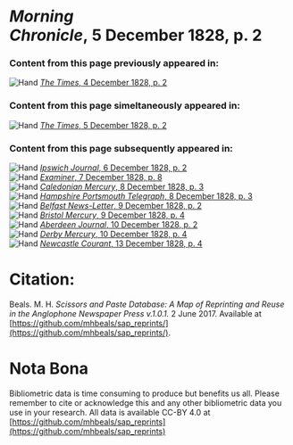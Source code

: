 # *Morning Chronicle*, 5 December 1828, p. 2  
  
### Content from this page previously appeared in:  
![Hand](http://scissorsandpaste.net/wp-content/uploads/2017/06/smallhandpointer.png) [*The Times*, 4 December 1828, p. 2](https://mhbeals.github.io/sap_html/The-Times/The-Times-4-December-1828-p-2)  
  
### Content from this page simeltaneously appeared in:  
![Hand](http://scissorsandpaste.net/wp-content/uploads/2017/06/smallhandpointer.png) [*The Times*, 5 December 1828, p. 2](https://mhbeals.github.io/sap_html/The-Times/The-Times-5-December-1828-p-2)  
  
### Content from this page subsequently appeared in:  
![Hand](http://scissorsandpaste.net/wp-content/uploads/2017/06/smallhandpointer.png) [*Ipswich Journal*, 6 December 1828, p. 2](https://mhbeals.github.io/sap_html/Ipswich-Journal/Ipswich-Journal-6-December-1828-p-2)  
![Hand](http://scissorsandpaste.net/wp-content/uploads/2017/06/smallhandpointer.png) [*Examiner*, 7 December 1828, p. 8](https://mhbeals.github.io/sap_html/Examiner/Examiner-7-December-1828-p-8)  
![Hand](http://scissorsandpaste.net/wp-content/uploads/2017/06/smallhandpointer.png) [*Caledonian Mercury*, 8 December 1828, p. 3](https://mhbeals.github.io/sap_html/Caledonian-Mercury/Caledonian-Mercury-8-December-1828-p-3)  
![Hand](http://scissorsandpaste.net/wp-content/uploads/2017/06/smallhandpointer.png) [*Hampshire Portsmouth Telegraph*, 8 December 1828, p. 3](https://mhbeals.github.io/sap_html/Hampshire-Portsmouth-Telegraph/Hampshire-Portsmouth-Telegraph-8-December-1828-p-3)  
![Hand](http://scissorsandpaste.net/wp-content/uploads/2017/06/smallhandpointer.png) [*Belfast News-Letter*, 9 December 1828, p. 2](https://mhbeals.github.io/sap_html/Belfast-News-Letter/Belfast-News-Letter-9-December-1828-p-2)  
![Hand](http://scissorsandpaste.net/wp-content/uploads/2017/06/smallhandpointer.png) [*Bristol Mercury*, 9 December 1828, p. 4](https://mhbeals.github.io/sap_html/Bristol-Mercury/Bristol-Mercury-9-December-1828-p-4)  
![Hand](http://scissorsandpaste.net/wp-content/uploads/2017/06/smallhandpointer.png) [*Aberdeen Journal*, 10 December 1828, p. 2](https://mhbeals.github.io/sap_html/Aberdeen-Journal/Aberdeen-Journal-10-December-1828-p-2)  
![Hand](http://scissorsandpaste.net/wp-content/uploads/2017/06/smallhandpointer.png) [*Derby Mercury*, 10 December 1828, p. 4](https://mhbeals.github.io/sap_html/Derby-Mercury/Derby-Mercury-10-December-1828-p-4)  
![Hand](http://scissorsandpaste.net/wp-content/uploads/2017/06/smallhandpointer.png) [*Newcastle Courant*, 13 December 1828, p. 4](https://mhbeals.github.io/sap_html/Newcastle-Courant/Newcastle-Courant-13-December-1828-p-4)  


# Citation: 

Beals. M. H. *Scissors and Paste Database: A Map of Reprinting and Reuse in the Anglophone Newspaper Press v.1.0.1.* 2 June 2017. Available at [https://github.com/mhbeals/sap_reprints/](https://github.com/mhbeals/sap_reprints/). 

# Nota Bona

Bibliometric data is time consuming to produce but benefits us all. Please remember to cite or acknowledge this and any other bibliometric data you use in your research. All data is available CC-BY 4.0 at [https://github.com/mhbeals/sap_reprints](https://github.com/mhbeals/sap_reprints)